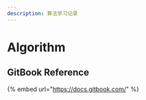 ```yaml
---
description: 算法学习记录
---
```


# Algorithm

## GitBook Reference

{% embed url="https://docs.gitbook.com/" %}



